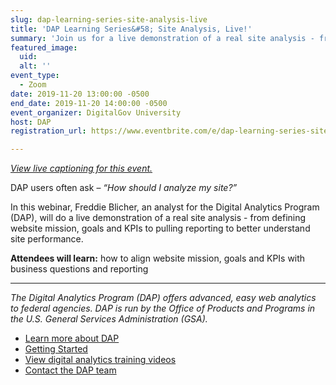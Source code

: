 ```yaml
---
slug: dap-learning-series-site-analysis-live
title: 'DAP Learning Series&#58; Site Analysis, Live!'
summary: 'Join us for a live demonstration of a real site analysis - from defining website mission, goals, and KPIs, to pulling reporting to better understand site performance&#46;'
featured_image:
  uid:
  alt: ''
event_type:
  - Zoom
date: 2019-11-20 13:00:00 -0500
end_date: 2019-11-20 14:00:00 -0500
event_organizer: DigitalGov University
host: DAP
registration_url: https://www.eventbrite.com/e/dap-learning-series-site-analysis-live-registration-59347191046

---
```


_[View live captioning for this event.](https://www.captionedtext.com/client/event.aspx?EventID=3993574&CustomerID=321)_

DAP users often ask – _“How should I analyze my site?”_

In this webinar, Freddie Blicher, an analyst for the Digital Analytics Program (DAP), will do a live demonstration of a real site analysis - from defining website mission, goals and KPIs to pulling reporting to better understand site performance.

**Attendees will learn:** how to align website mission, goals and KPIs with business questions and reporting

---

_The Digital Analytics Program (DAP) offers advanced, easy web analytics to federal agencies. DAP is run by the Office of Products and Programs in the U.S. General Services Administration (GSA)._

- [Learn more about DAP](https://www.digitalgov.gov/services/dap/)
- [Getting Started](https://github.com/digital-analytics-program/gov-wide-code)
- [View digital analytics training videos](https://www.youtube.com/playlist?list=PLd9b-GuOJ3nFwlyvLFUtmDpYFKezhot8P)
- [Contact the DAP team](mailto:dap@support.digitalgov.gov)
